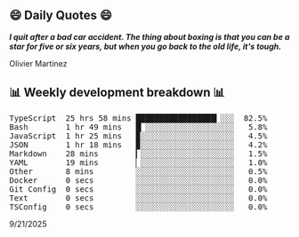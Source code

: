 ## 😄 Daily Quotes 😄

_**I quit after a bad car accident. The thing about boxing is that you can be a star for five or six years, but when you go back to the old life, it's tough.**_

Olivier Martinez



## 📊 Weekly development breakdown 📊

<pre>TypeScript  25 hrs 58 mins █████████████████▎░░░  82.5%
Bash        1 hr 49 mins   █▏░░░░░░░░░░░░░░░░░░░   5.8%
JavaScript  1 hr 25 mins   ▉░░░░░░░░░░░░░░░░░░░░   4.5%
JSON        1 hr 18 mins   ▉░░░░░░░░░░░░░░░░░░░░   4.2%
Markdown    28 mins        ▎░░░░░░░░░░░░░░░░░░░░   1.5%
YAML        19 mins        ▏░░░░░░░░░░░░░░░░░░░░   1.0%
Other       8 mins         ░░░░░░░░░░░░░░░░░░░░░   0.5%
Docker      0 secs         ░░░░░░░░░░░░░░░░░░░░░   0.0%
Git Config  0 secs         ░░░░░░░░░░░░░░░░░░░░░   0.0%
Text        0 secs         ░░░░░░░░░░░░░░░░░░░░░   0.0%
TSConfig    0 secs         ░░░░░░░░░░░░░░░░░░░░░   0.0%</pre>

9/21/2025